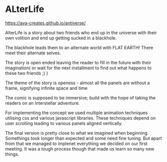 # ALterLife

 https://ava-creates.github.io/antiverse/
 
AlterLife is a story about two friends who end up in the universe with their own volition and end up getting sucked in a blackhole.

The blackhole leads them to an alternate world with FLAT EARTH! There meet their alternate selves. 

The story is open ended leaving the reader to fill in the future with their imagination( or wait for the next installment to find out what happens to these two friends ;) )
<br>

The theme of the story is openess - almost all the panels are without a frame, signifying infinite space and time 

The comic is supposed to be immersive; build with the hope of taking the readers on an Interstellar adventure. 
<br>

For implementing the concept we used multiple animation techniques utilising css and various javascript libraries. These techniques depend on user scrolling leading to various panels aligned vertically. 
<br>

The final version is pretty close to what we imagined when beginning. Somethings took longer than expected and some need fine tuning. But apart from that we managed to implenet everything we decided on our first meeting. It was a tough process though that made us learn so many new things.

